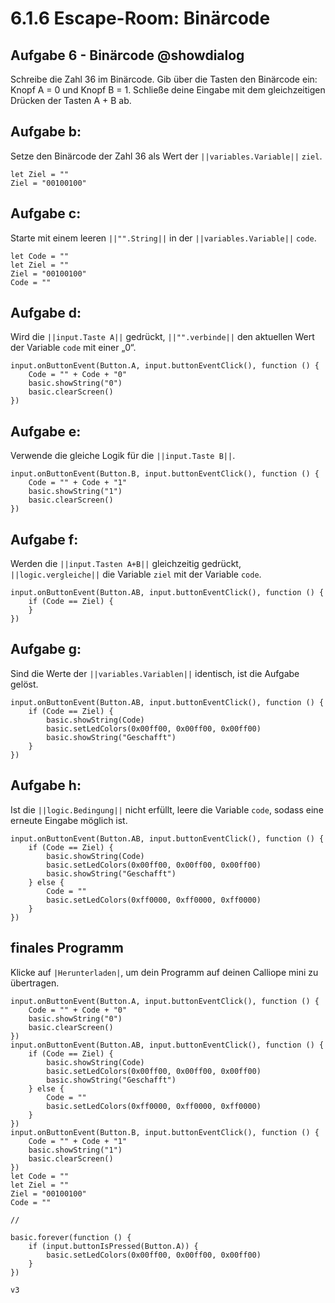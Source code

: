 # 6.1.6 Escape-Room: Binärcode


## Aufgabe 6 - Binärcode @showdialog
Schreibe die Zahl 36 im Binärcode.
Gib über die Tasten den Binärcode ein: Knopf A = 0 und Knopf B = 1.
Schließe deine Eingabe mit dem gleichzeitigen Drücken der Tasten A + B ab.


## Aufgabe b:
Setze den Binärcode der Zahl 36 als Wert der ``||variables.Variable||`` ``ziel``.

```blocks
let Ziel = ""
Ziel = "00100100"
```

## Aufgabe c:
Starte mit einem leeren ``||"".String||`` in der ``||variables.Variable||`` ``code``.

```blocks
let Code = ""
let Ziel = ""
Ziel = "00100100"
Code = ""
```

## Aufgabe d:
Wird die ``||input.Taste A||`` gedrückt, ``||"".verbinde||`` den aktuellen Wert der Variable ``code`` mit einer „0“.

```blocks
input.onButtonEvent(Button.A, input.buttonEventClick(), function () {
    Code = "" + Code + "0"
    basic.showString("0")
    basic.clearScreen()
})
```

## Aufgabe e:
Verwende die gleiche Logik für die ``||input.Taste B||``.

```blocks
input.onButtonEvent(Button.B, input.buttonEventClick(), function () {
    Code = "" + Code + "1"
    basic.showString("1")
    basic.clearScreen()
})
```

## Aufgabe f:
Werden die ``||input.Tasten A+B||`` gleichzeitig gedrückt, ``||logic.vergleiche||`` die Variable ``ziel`` mit der Variable ``code``.

```blocks
input.onButtonEvent(Button.AB, input.buttonEventClick(), function () {
    if (Code == Ziel) {
    }
})
```

## Aufgabe g:
Sind die Werte der ``||variables.Variablen||`` identisch, ist die Aufgabe gelöst.

```blocks
input.onButtonEvent(Button.AB, input.buttonEventClick(), function () {
    if (Code == Ziel) {
        basic.showString(Code)
        basic.setLedColors(0x00ff00, 0x00ff00, 0x00ff00)
        basic.showString("Geschafft")
    }
})
```

## Aufgabe h:
Ist die ``||logic.Bedingung||`` nicht erfüllt, leere die Variable ``code``, sodass eine erneute Eingabe möglich ist.

```blocks
input.onButtonEvent(Button.AB, input.buttonEventClick(), function () {
    if (Code == Ziel) {
        basic.showString(Code)
        basic.setLedColors(0x00ff00, 0x00ff00, 0x00ff00)
        basic.showString("Geschafft")
    } else {
        Code = ""
        basic.setLedColors(0xff0000, 0xff0000, 0xff0000)
    }
})
```

## finales Programm

Klicke auf ``|Herunterladen|``, um dein Programm auf deinen Calliope mini zu übertragen.

```blocks
input.onButtonEvent(Button.A, input.buttonEventClick(), function () {
    Code = "" + Code + "0"
    basic.showString("0")
    basic.clearScreen()
})
input.onButtonEvent(Button.AB, input.buttonEventClick(), function () {
    if (Code == Ziel) {
        basic.showString(Code)
        basic.setLedColors(0x00ff00, 0x00ff00, 0x00ff00)
        basic.showString("Geschafft")
    } else {
        Code = ""
        basic.setLedColors(0xff0000, 0xff0000, 0xff0000)
    }
})
input.onButtonEvent(Button.B, input.buttonEventClick(), function () {
    Code = "" + Code + "1"
    basic.showString("1")
    basic.clearScreen()
})
let Code = ""
let Ziel = ""
Ziel = "00100100"
Code = ""
```


```template
//
```

```ghost
basic.forever(function () {
    if (input.buttonIsPressed(Button.A)) {
    	basic.setLedColors(0x00ff00, 0x00ff00, 0x00ff00)
    }
})
```

```package
v3
```
